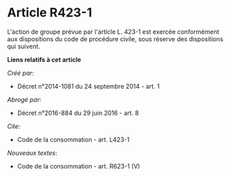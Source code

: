 # Article R423-1

L'action de groupe prévue par l'article L. 423-1 est exercée conformément aux dispositions du code de procédure civile, sous
réserve des dispositions qui suivent.

**Liens relatifs à cet article**

_Créé par_:

  - Décret n°2014-1081 du 24 septembre 2014 - art. 1

_Abrogé par_:

  - Décret n°2016-884 du 29 juin 2016 - art. 8

_Cite_:

  - Code de la consommation - art. L423-1

_Nouveaux textes_:

  - Code de la consommation - art. R623-1 (V)
